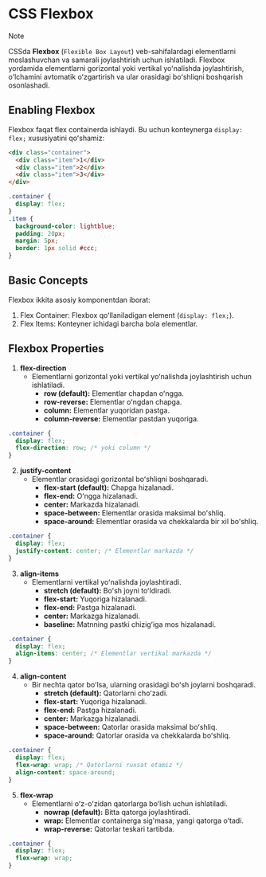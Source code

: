 # CSS Flexbox

> [!NOTE]
> CSSda **Flexbox** (`Flexible Box Layout`) veb-sahifalardagi elementlarni moslashuvchan va samarali joylashtirish uchun ishlatiladi. Flexbox yordamida elementlarni gorizontal yoki vertikal yoʻnalishda joylashtirish, oʻlchamini avtomatik oʻzgartirish va ular orasidagi boʻshliqni boshqarish osonlashadi.

## Enabling Flexbox

Flexbox faqat flex containerda ishlaydi. Bu uchun konteynerga `display: flex;` xususiyatini qoʻshamiz:

```html
<div class="container">
  <div class="item">1</div>
  <div class="item">2</div>
  <div class="item">3</div>
</div>
```

```css
.container {
  display: flex;
}
.item {
  background-color: lightblue;
  padding: 20px;
  margin: 5px;
  border: 1px solid #ccc;
}
```

## Basic Concepts

Flexbox ikkita asosiy komponentdan iborat:

1. Flex Container: Flexbox qoʻllaniladigan element (`display: flex;`).
2. Flex Items: Konteyner ichidagi barcha bola elementlar.

## Flexbox Properties

1. **flex-direction**
    - Elementlarni gorizontal yoki vertikal yoʻnalishda joylashtirish uchun ishlatiladi.
      - **row (default):** Elementlar chapdan oʻngga.
      - **row-reverse:** Elementlar oʻngdan chapga.
      - **column:** Elementlar yuqoridan pastga.
      - **column-reverse:** Elementlar pastdan yuqoriga.

```css
.container {
  display: flex;
  flex-direction: row; /* yoki column */
}
```

2. **justify-content**
    - Elementlar orasidagi gorizontal boʻshliqni boshqaradi.
      - **flex-start (default):** Chapga hizalanadi.
      - **flex-end:** Oʻngga hizalanadi.
      - **center:** Markazda hizalanadi.
      - **space-between:** Elementlar orasida maksimal boʻshliq.
      - **space-around:** Elementlar orasida va chekkalarda bir xil boʻshliq.

```css
.container {
  display: flex;
  justify-content: center; /* Elementlar markazda */
}
```

3. **align-items**
    - Elementlarni vertikal yoʻnalishda joylashtiradi.
      - **stretch (default):** Boʻsh joyni toʻldiradi.
      - **flex-start:** Yuqoriga hizalanadi.
      - **flex-end:** Pastga hizalanadi.
      - **center:** Markazga hizalanadi.
      - **baseline:** Matnning pastki chizigʻiga mos hizalanadi.

```css
.container {
  display: flex;
  align-items: center; /* Elementlar vertikal markazda */
}
```

4. **align-content**
    - Bir nechta qator boʻlsa, ularning orasidagi boʻsh joylarni boshqaradi.
      - **stretch (default):** Qatorlarni choʻzadi.
      - **flex-start:** Yuqoriga hizalanadi.
      - **flex-end:** Pastga hizalanadi.
      - **center:** Markazga hizalanadi.
      - **space-between:** Qatorlar orasida maksimal boʻshliq.
      - **space-around:** Qatorlar orasida va chekkalarda boʻshliq.

```css
.container {
  display: flex;
  flex-wrap: wrap; /* Qatorlarni ruxsat etamiz */
  align-content: space-around;
}
```

5. **flex-wrap**
    - Elementlarni oʻz-oʻzidan qatorlarga boʻlish uchun ishlatiladi.
      - **nowrap (default):** Bitta qatorga joylashtiradi.
      - **wrap:** Elementlar containerga sig'masa, yangi qatorga oʻtadi.
      - **wrap-reverse:** Qatorlar teskari tartibda.

```css
.container {
  display: flex;
  flex-wrap: wrap;
}
```